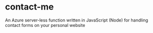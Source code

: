 # contact-me
An Azure server-less function written in JavaScript (Node) for handling contact forms on your personal website
